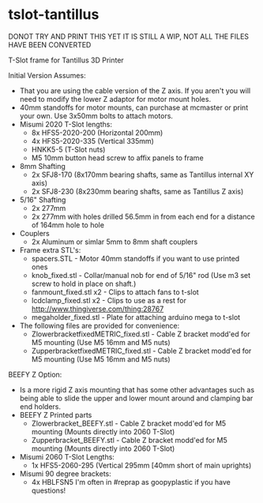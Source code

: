 tslot-tantillus
===============

DONOT TRY AND PRINT THIS YET IT IS STILL A WIP, NOT ALL THE FILES HAVE BEEN CONVERTED


T-Slot frame for Tantillus 3D Printer

Initial Version Assumes:

- That you are using the cable version of the Z axis. If you aren't you will need to modify the lower Z adaptor for motor mount holes.
- 40mm standoffs for motor mounts, can purchase at mcmaster or print your own. Use 3x50mm bolts to attach motors.
- Misumi 2020 T-Slot lengths:
     - 8x HFS5-2020-200 (Horizontal 200mm)
     - 4x HFS5-2020-335 (Vertical 335mm)
     - HNKK5-5 (T-Slot nuts)
     - M5 10mm button head screw to affix panels to frame
- 8mm Shafting
     - 2x SFJ8-170 (8x170mm bearing shafts, same as Tantillus internal XY axis)
     - 2x SFJ8-230 (8x230mm bearing shafts, same as Tantillus Z axis)
- 5/16" Shafting
     - 2x 277mm
     - 2x 277mm with holes drilled 56.5mm in from each end for a distance of 164mm hole to hole
- Couplers
     - 2x Aluminum or simlar 5mm to 8mm shaft couplers
- Frame extra STL's:
     - spacers.STL - Motor 40mm standoffs if you want to use printed ones
     - knob_fixed.stl - Collar/manual nob for end of 5/16" rod (Use m3 set screw to hold in place on shaft.)
     - fanmount_fixed.stl x2 - Clips to attach fans to t-slot
     - lcdclamp_fixed.stl x2 - Clips to use as a rest for http://www.thingiverse.com/thing:28767
     - megaholder_fixed.stl - Plate for attaching arduino mega to t-slot
- The following files are provided for convenience:
     - ZlowerbracketfixedMETRIC_fixed.stl - Cable Z bracket modd'ed for M5 mounting (Use M5 16mm and M5 nuts)
     - ZupperbracketfixedMETRIC_fixed.stl - Cable Z bracket modd'ed for M5 mounting (Use M5 16mm and M5 nuts)

BEEFY Z Option:

- Is a more rigid Z axis mounting that has some other advantages such as being able to slide the upper and lower mount around and clamping bar end holders.
- BEEFY Z Printed parts
     - Zlowerbracket_BEEFY.stl - Cable Z bracket modd'ed for M5 mounting (Mounts directly into 2060 T-Slot)
     - Zupperbracket_BEEFY.stl - Cable Z bracket modd'ed for M5 mounting (Mounts directly into 2060 T-Slot)
- Misumi 2060 T-Slot Lengths:
     - 1x HFS5-2060-295 (Vertical 295mm [40mm short of main uprights)
- Misumi 90 degree brackets:
     - 4x HBLFSN5
I'm often in #reprap as goopyplastic if you have questions!
